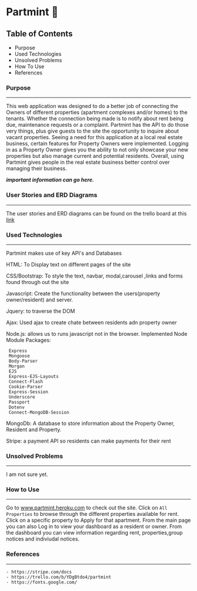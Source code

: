 # Partmint :herb:

## Table of Contents

- Purpose
- Used Technologies
- Unsolved Problems
- How To Use
- References


### Purpose
------
  This web application was designed to do a better job of connecting the Owners of different properties (apartment complexes and/or homes) to the tenants. Whether the connection being made is to notify about rent being due, maintenance requests or a complaint. Partmint has the API to do those very things, plus give guests to the site the opportunity to inquire about vacant properties. 
	Seeing a need for this application at a local real estate business, certain features for Property Owners were implemented. Logging in as a Property Owner gives you the ability to not only showcase your new properties but also manage current and potential residents. Overall, using Partmint gives people in the real estate business better control over managing their business.

***important information can go here.*** 

### User Stories and ERD Diagrams
---
The user stories and ERD diagrams can be found on the trello board at this [link](https://trello.com/b/YDgBtdo4/partmint)

### Used Technologies
---

Partmint makes use of key API's and Databases

HTML: To Display text on different pages of the site

CSS/Bootstrap: To style the text, navbar, modal,carousel ,links and forms found through out the site 

Javascript: Create the functionality between the users(property owner/resident) and server.

Jquery: to traverse the DOM 


Ajax: Used ajax to create chate between residents adn property owner

Node.js: allows us to runs javascript not in the browser. Implemented Node Module Packages: 

	 Express
	 Mongoose
	 Body-Parser
	 Morgan
	 EJS
	 Express-EJS-Layouts
	 Connect-Flash
	 Cookie-Parser
	 Express-Session
	 Underscore
	 Passport
	 Dotenv
	 Connect-MongoDB-Session

MongoDb: A database to store information about the Property Owner, Resident and Property.

Stripe: a payment API so residents can make payments for their rent




### Unsolved Problems 
---
 I am not sure yet.

### How to Use
---
Go to www.partmint.heroku.com to check out the site. Click on `All Properties` to browse through the different properties available for rent. Click on a specific property to Apply for that apartment. From the main page you can also  Log in to view your dashboard as a resident or owner. From the dashboard you can view information regarding rent, properties,group notices and indiviudal notices.

### References
---
 	- https://stripe.com/docs
 	- https://trello.com/b/YDgBtdo4/partmint
	- https://fonts.google.com/